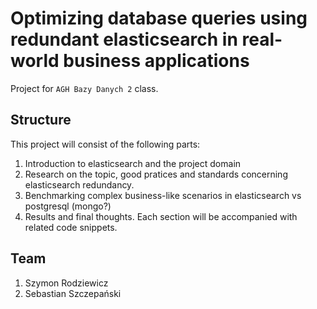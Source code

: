 # Optimizing database queries using redundant elasticsearch in real-world business applications
Project for `AGH Bazy Danych 2` class.

## Structure
This project will consist of the following parts:
1. Introduction to elasticsearch and the project domain
2. Research on the topic, good pratices and standards concerning elasticsearch redundancy.
3. Benchmarking complex business-like scenarios in elasticsearch vs postgresql (mongo?)
4. Results and final thoughts.
Each section will be accompanied with related code snippets.

## Team
1. Szymon Rodziewicz
2. Sebastian Szczepański


